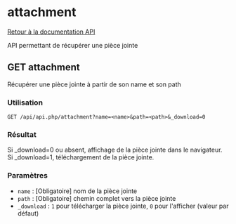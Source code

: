 # attachment

[Retour à la documentation API](../README.md#utilisation-de-lapi)

API permettant de récupérer une pièce jointe

## GET attachment

Récupérer une pièce jointe à partir de son name et son path

### Utilisation

```url
GET /api/api.php/attachment?name=<name>&path=<path>&_download=0
```

### Résultat

Si _download=0 ou absent, affichage de la pièce jointe dans le navigateur. Si _download=1, téléchargement de la pièce jointe.

### Paramètres

 - `name` : [Obligatoire] nom de la pièce jointe
 - `path` : [Obligatoire] chemin complet vers la pièce jointe
-  `_download` : `1` pour télécharger la pièce jointe, `0` pour l'afficher (valeur par défaut)
